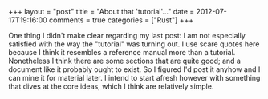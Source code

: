 +++
layout = "post"
title = "About that 'tutorial'..."
date = 2012-07-17T19:16:00
comments = true
categories = ["Rust"]
+++

One thing I didn't make clear regarding my last post: I am not
especially satisfied with the way the "tutorial" was turning out.  I
use scare quotes here because I think it resembles a reference manual
more than a tutorial.  Nonetheless I think there are some sections
that are quite good; and a document like it probably ought to
exist. So I figured I'd post it anyhow and I can mine it for material
later.  I intend to start afresh however with something that dives at
the core ideas, which I think are relatively simple.
